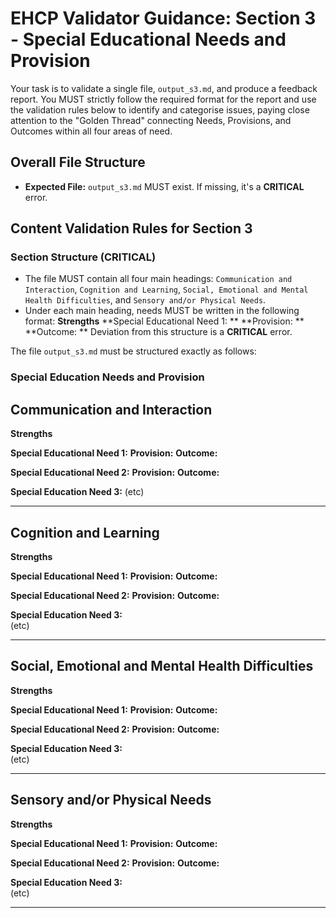 # EHCP Validator Guidance: Section 3 - Special Educational Needs and Provision

Your task is to validate a single file, `output_s3.md`, and produce a feedback report.
You MUST strictly follow the required format for the report and use the validation rules below to identify and categorise issues, paying close attention to the "Golden Thread" connecting Needs, Provisions, and Outcomes within all four areas of need.


## Overall File Structure 

*   **Expected File:** `output_s3.md` MUST exist. If missing, it's a **CRITICAL** error.

## Content Validation Rules for Section 3


### Section Structure (CRITICAL)
*   The file MUST contain all four main headings: `Communication and Interaction`, `Cognition and Learning`, `Social, Emotional and Mental Health Difficulties`, and `Sensory and/or Physical Needs`.
*   Under each main heading, needs MUST be written in the following format:
**Strengths**
**Special Educational Need 1: **
**Provision: **
**Outcome: **
Deviation from this structure is a **CRITICAL** error.


The file `output_s3.md` must be structured exactly as follows:

### Special Education Needs and Provision

## Communication and Interaction
**Strengths** 

**Special Educational Need 1:** 
**Provision:** 
**Outcome:** 

**Special Educational Need 2:** 
**Provision:** 
**Outcome:** 

**Special Education Need 3:** 
(etc)

---

## Cognition and Learning
**Strengths** 

**Special Educational Need 1:** 
**Provision:** 
**Outcome:** 

**Special Educational Need 2:** 
**Provision:** 
**Outcome:** 

**Special Education Need 3:**  
(etc)

---

## Social, Emotional and Mental Health Difficulties
**Strengths** 

**Special Educational Need 1:** 
**Provision:** 
**Outcome:** 

**Special Educational Need 2:** 
**Provision:** 
**Outcome:** 

**Special Education Need 3:**  
(etc)

---

## Sensory and/or Physical Needs
**Strengths** 

**Special Educational Need 1:** 
**Provision:** 
**Outcome:** 

**Special Educational Need 2:** 
**Provision:** 
**Outcome:** 

**Special Education Need 3:**  
(etc)

---

